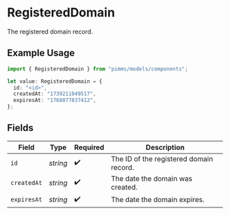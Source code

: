 # RegisteredDomain

The registered domain record.

## Example Usage

```typescript
import { RegisteredDomain } from "pimms/models/components";

let value: RegisteredDomain = {
  id: "<id>",
  createdAt: "1739211049517",
  expiresAt: "1768077837412",
};
```

## Fields

| Field                                   | Type                                    | Required                                | Description                             |
| --------------------------------------- | --------------------------------------- | --------------------------------------- | --------------------------------------- |
| `id`                                    | *string*                                | :heavy_check_mark:                      | The ID of the registered domain record. |
| `createdAt`                             | *string*                                | :heavy_check_mark:                      | The date the domain was created.        |
| `expiresAt`                             | *string*                                | :heavy_check_mark:                      | The date the domain expires.            |